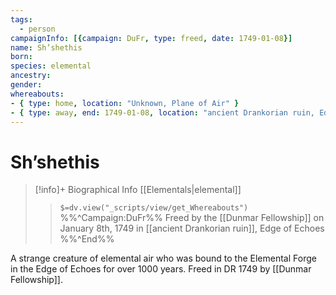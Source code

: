```yaml
---
tags:
  - person
campaignInfo: [{campaign: DuFr, type: freed, date: 1749-01-08}]
name: Sh’shethis
born: 
species: elemental
ancestry: 
gender:
whereabouts: 
- { type: home, location: "Unknown, Plane of Air" }
- { type: away, end: 1749-01-08, location: "ancient Drankorian ruin, Edge of Echoes" }
---
```

# Sh’shethis
>[!info]+ Biographical Info
> [[Elementals|elemental]]
>> `$=dv.view("_scripts/view/get_Whereabouts")`
>> %%^Campaign:DuFr%% Freed by the [[Dunmar Fellowship]] on January 8th, 1749 in [[ancient Drankorian ruin]], Edge of Echoes %%^End%%

A strange creature of elemental air who was bound to the Elemental Forge in the Edge of Echoes for over 1000 years. Freed in DR 1749 by [[Dunmar Fellowship]]. 
